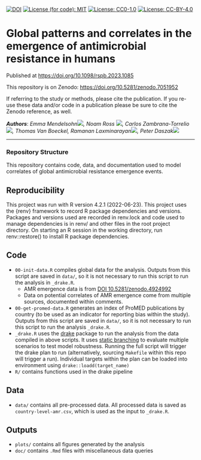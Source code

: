 [![DOI](https://zenodo.org/badge/DOI/10.5281/zenodo.7051952.svg)](https://doi.org/10.5281/zenodo.7051952)
[![License (for code):
MIT](https://img.shields.io/badge/License%20(for%20code)-MIT-green.svg)](https://opensource.org/licenses/MIT)
[![License:
CC0-1.0](https://img.shields.io/badge/License%20(for%20data)-CC0_1.0-lightgrey.svg)](http://creativecommons.org/publicdomain/zero/1.0/)
[![License:
CC-BY-4.0](https://img.shields.io/badge/License%20(for%20text)-CC_BY_4.0-blue.svg)](https://creativecommons.org/licenses/by/4.0/)

# Global patterns and correlates in the emergence of antimicrobial resistance in humans
Published at <https://doi.org/10.1098/rspb.2023.1085>

This repository is on Zenodo: https://doi.org/10.5281/zenodo.7051952

If referring to the study or methods, please cite the publication. If you re-use these data and/or code in a publication please be sure to cite the Zenodo reference, as well.

___Authors___:  _Emma Mendelsohn[![](https://orcid.org/sites/default/files/images/orcid_16x16.png)](https://orcid.org/0000-0003-3446-9993), Noam Ross [![](https://orcid.org/sites/default/files/images/orcid_16x16.png)](https://orcid.org/0000-0002-2136-0000), Carlos Zambrana-Torrelio[![](https://orcid.org/sites/default/files/images/orcid_16x16.png)](https://orcid.org/0000-0002-5614-7496), Thomas Van Boeckel, Ramanan Laxminarayan[![](https://orcid.org/sites/default/files/images/orcid_16x16.png)](https://orcid.org/0000-0002-1390-9016), Peter Daszak[![](https://orcid.org/sites/default/files/images/orcid_16x16.png)](https://orcid.org/0000-0002-2046-5695)_

---

### Repository Structure

This repository contains code, data, and documentation used to model correlates of global antimicrobial
resistance emergence events. 

## Reproducibility
This project was run with R version 4.2.1 (2022-06-23). This project uses the {renv} framework to record R package dependencies and versions. Packages and versions used are recorded in renv.lock and code used to manage dependencies is in renv/ and other files in the root project directory. On starting an R session in the working directory, run renv::restore() to install R package dependencies.

## Code
-	`00-init-data.R` compiles global data for the analysis. Outputs from this script are saved in `data/`, so it is not necessary to run this script to run the analysis in `_drake.R`.
    - AMR emergence data is from [DOI 10.5281/zenodo.4924992](https://zenodo.org/record/4924992)
    - Data on potential correlates of AMR emergence come from multiple sources, documented within comments.
- `00-get-promed-data.R` generates an index of ProMED publications by country (to be used as an indicator for reporting bias within the study). Outputs from this script are saved in `data/`, so it is not necessary to run this script to run the analysis `_drake.R`.
- `_drake.R` uses the [drake](https://github.com/ropensci/drake) package to run the analysis from the data compiled in above scripts. It uses [static branching](https://books.ropensci.org/drake/static.html) to evaluate multiple scenarios to test model robustness. Running the full script will trigger the drake plan to run (alternatively, sourcing `Makefile` within this repo will trigger a run). Individual targets within the plan can be loaded into environment using `drake::loadd(target_name)`
- `R/` contains functions used in the drake pipeline

## Data
-	`data/` contains all pre-processed data. All processed data is saved as `country-level-amr.csv`, which is used as the input to `_drake.R`.

## Outputs
-	`plots/` contains all figures generated by the analysis
-	`doc/` contains `.Rmd` files with miscellaneous data queries
